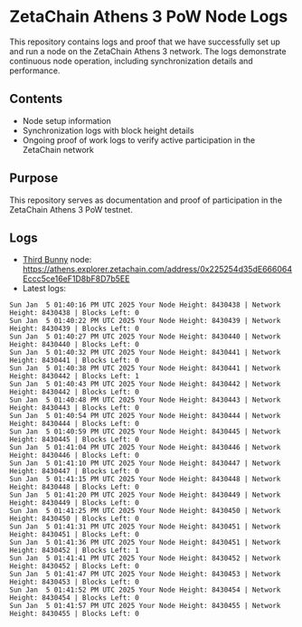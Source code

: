 # ZetaChain Athens 3 PoW Node Logs
This repository contains logs and proof that we have successfully set up and run a node on the ZetaChain Athens 3 network. The logs demonstrate continuous node operation, including synchronization details and performance.

## Contents
- Node setup information
- Synchronization logs with block height details
- Ongoing proof of work logs to verify active participation in the ZetaChain network

## Purpose
This repository serves as documentation and proof of participation in the ZetaChain Athens 3 PoW testnet.

## Logs

- [Third Bunny](https://thirdbunny.xyz/) node: https://athens.explorer.zetachain.com/address/0x225254d35dE666064Eccc5ce16eF1D8bF8D7b5EE
- Latest logs:
```
Sun Jan  5 01:40:16 PM UTC 2025 Your Node Height: 8430438 | Network Height: 8430438 | Blocks Left: 0
Sun Jan  5 01:40:22 PM UTC 2025 Your Node Height: 8430439 | Network Height: 8430439 | Blocks Left: 0
Sun Jan  5 01:40:27 PM UTC 2025 Your Node Height: 8430440 | Network Height: 8430440 | Blocks Left: 0
Sun Jan  5 01:40:32 PM UTC 2025 Your Node Height: 8430441 | Network Height: 8430441 | Blocks Left: 0
Sun Jan  5 01:40:38 PM UTC 2025 Your Node Height: 8430441 | Network Height: 8430442 | Blocks Left: 1
Sun Jan  5 01:40:43 PM UTC 2025 Your Node Height: 8430442 | Network Height: 8430442 | Blocks Left: 0
Sun Jan  5 01:40:48 PM UTC 2025 Your Node Height: 8430443 | Network Height: 8430443 | Blocks Left: 0
Sun Jan  5 01:40:54 PM UTC 2025 Your Node Height: 8430444 | Network Height: 8430444 | Blocks Left: 0
Sun Jan  5 01:40:59 PM UTC 2025 Your Node Height: 8430445 | Network Height: 8430445 | Blocks Left: 0
Sun Jan  5 01:41:04 PM UTC 2025 Your Node Height: 8430446 | Network Height: 8430446 | Blocks Left: 0
Sun Jan  5 01:41:10 PM UTC 2025 Your Node Height: 8430447 | Network Height: 8430447 | Blocks Left: 0
Sun Jan  5 01:41:15 PM UTC 2025 Your Node Height: 8430448 | Network Height: 8430448 | Blocks Left: 0
Sun Jan  5 01:41:20 PM UTC 2025 Your Node Height: 8430449 | Network Height: 8430449 | Blocks Left: 0
Sun Jan  5 01:41:25 PM UTC 2025 Your Node Height: 8430450 | Network Height: 8430450 | Blocks Left: 0
Sun Jan  5 01:41:31 PM UTC 2025 Your Node Height: 8430451 | Network Height: 8430451 | Blocks Left: 0
Sun Jan  5 01:41:36 PM UTC 2025 Your Node Height: 8430451 | Network Height: 8430452 | Blocks Left: 1
Sun Jan  5 01:41:41 PM UTC 2025 Your Node Height: 8430452 | Network Height: 8430452 | Blocks Left: 0
Sun Jan  5 01:41:47 PM UTC 2025 Your Node Height: 8430453 | Network Height: 8430453 | Blocks Left: 0
Sun Jan  5 01:41:52 PM UTC 2025 Your Node Height: 8430454 | Network Height: 8430454 | Blocks Left: 0
Sun Jan  5 01:41:57 PM UTC 2025 Your Node Height: 8430455 | Network Height: 8430455 | Blocks Left: 0
```
